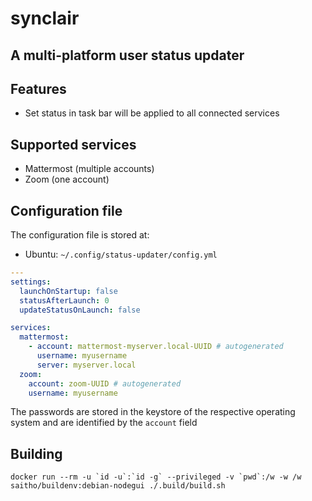 # synclair
## A multi-platform user status updater

## Features

* Set status in task bar will be applied to all connected services

## Supported services

* Mattermost (multiple accounts)
* Zoom (one account)

## Configuration file

The configuration file is stored at:

* Ubuntu: `~/.config/status-updater/config.yml`

```yaml
---
settings:
  launchOnStartup: false
  statusAfterLaunch: 0
  updateStatusOnLaunch: false

services:
  mattermost:
    - account: mattermost-myserver.local-UUID # autogenerated
      username: myusername
      server: myserver.local
  zoom:
    account: zoom-UUID # autogenerated
    username: myusername
```

The passwords are stored in the keystore of the respective operating system and are identified by the `account` field

## Building

```
docker run --rm -u `id -u`:`id -g` --privileged -v `pwd`:/w -w /w saitho/buildenv:debian-nodegui ./.build/build.sh
```
